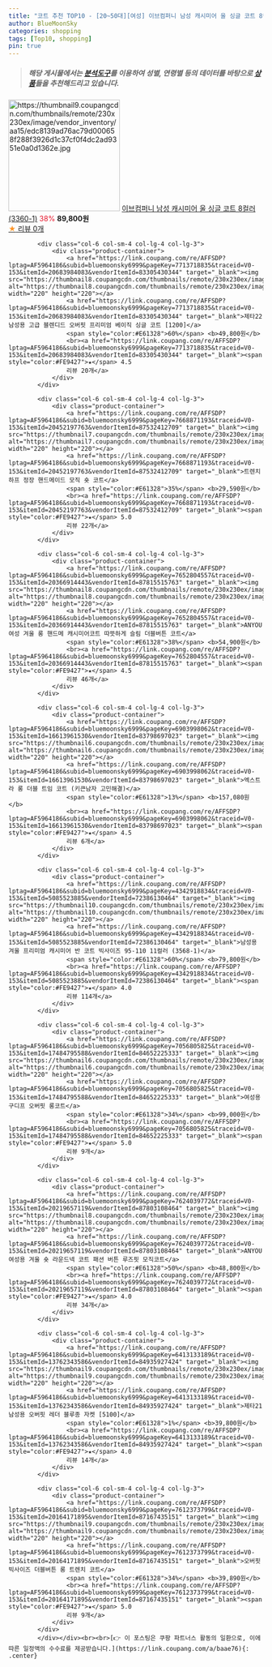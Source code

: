 ```yaml
---
title: "코트 추천 TOP10 - [20~50대][여성] 이브컴퍼니 남성 캐시미어 울 싱글 코트 8컬러 (3360-1)"
author: BlueMoonSky
categories: shopping
tags: [Top10, shopping]
pin: true
---
```


> ##### 해당 게시물에서는 [**분석도구**](https://itemscout.io/)를 이용하여 **성별**, **연령별** 등의 데이터를 바탕으로 [**상품**](https://link.coupang.com/a/baae76)들을 추천해드리고 있습니다.
<div class="container"><div class="row">
            <div class="col-6 col-sm-4 col-lg-4 col-lg-3">
                <div class="product-container">
                    <a href="https://link.coupang.com/re/AFFSDP?lptag=AF5964186&subid=bluemoonsky6999&pageKey=7164781771&traceid=V0-153&itemId=18038184012&vendorItemId=79996092906" target="_blank"><img src="https://thumbnail9.coupangcdn.com/thumbnails/remote/230x230ex/image/vendor_inventory/aa15/edc8139ad76ac79d000658f288f3926d1c37cf0f4dc2ad9351e0a0d1362e.jpg" alt="https://thumbnail9.coupangcdn.com/thumbnails/remote/230x230ex/image/vendor_inventory/aa15/edc8139ad76ac79d000658f288f3926d1c37cf0f4dc2ad9351e0a0d1362e.jpg" width="220" height="220"></a>
                    <a href="https://link.coupang.com/re/AFFSDP?lptag=AF5964186&subid=bluemoonsky6999&pageKey=7164781771&traceid=V0-153&itemId=18038184012&vendorItemId=79996092906" target="_blank">이브컴퍼니 남성 캐시미어 울 싱글 코트 8컬러 (3360-1)</a>
                    <span style="color:#E61328">38%</span> <b>89,800원</b>
                    <br><a href="https://link.coupang.com/re/AFFSDP?lptag=AF5964186&subid=bluemoonsky6999&pageKey=7164781771&traceid=V0-153&itemId=18038184012&vendorItemId=79996092906" target="_blank"><span style="color:#FE9427">★</span> 
                    리뷰 0개</a>
                </div>
            </div>
            
            <div class="col-6 col-sm-4 col-lg-4 col-lg-3">
                <div class="product-container">
                    <a href="https://link.coupang.com/re/AFFSDP?lptag=AF5964186&subid=bluemoonsky6999&pageKey=7713718835&traceid=V0-153&itemId=20683984083&vendorItemId=83305430344" target="_blank"><img src="https://thumbnail8.coupangcdn.com/thumbnails/remote/230x230ex/image/vendor_inventory/71c6/b288e250f2fa173b8c55afda12b3b0c089dec74846883f7bf6157bf9d944.jpg" alt="https://thumbnail8.coupangcdn.com/thumbnails/remote/230x230ex/image/vendor_inventory/71c6/b288e250f2fa173b8c55afda12b3b0c089dec74846883f7bf6157bf9d944.jpg" width="220" height="220"></a>
                    <a href="https://link.coupang.com/re/AFFSDP?lptag=AF5964186&subid=bluemoonsky6999&pageKey=7713718835&traceid=V0-153&itemId=20683984083&vendorItemId=83305430344" target="_blank">제타22 남성용 고급 블렌디드 오버핏 프리미엄 베이직 싱글 코트 [1200]</a>
                    <span style="color:#E61328">60%</span> <b>49,800원</b>
                    <br><a href="https://link.coupang.com/re/AFFSDP?lptag=AF5964186&subid=bluemoonsky6999&pageKey=7713718835&traceid=V0-153&itemId=20683984083&vendorItemId=83305430344" target="_blank"><span style="color:#FE9427">★</span> 4.5
                    리뷰 20개</a>
                </div>
            </div>
            
            <div class="col-6 col-sm-4 col-lg-4 col-lg-3">
                <div class="product-container">
                    <a href="https://link.coupang.com/re/AFFSDP?lptag=AF5964186&subid=bluemoonsky6999&pageKey=7668871193&traceid=V0-153&itemId=20452197763&vendorItemId=87532412709" target="_blank"><img src="https://thumbnail7.coupangcdn.com/thumbnails/remote/230x230ex/image/vendor_inventory/cc0e/f9b8af6c2707f6ca6cedc98d6babddd365fdc34b05f59315b9c49bd35db1.jpg" alt="https://thumbnail7.coupangcdn.com/thumbnails/remote/230x230ex/image/vendor_inventory/cc0e/f9b8af6c2707f6ca6cedc98d6babddd365fdc34b05f59315b9c49bd35db1.jpg" width="220" height="220"></a>
                    <a href="https://link.coupang.com/re/AFFSDP?lptag=AF5964186&subid=bluemoonsky6999&pageKey=7668871193&traceid=V0-153&itemId=20452197763&vendorItemId=87532412709" target="_blank">트렌치 하프 정장 핸드메이드 모직 숏 코트</a>
                    <span style="color:#E61328">35%</span> <b>29,590원</b>
                    <br><a href="https://link.coupang.com/re/AFFSDP?lptag=AF5964186&subid=bluemoonsky6999&pageKey=7668871193&traceid=V0-153&itemId=20452197763&vendorItemId=87532412709" target="_blank"><span style="color:#FE9427">★</span> 5.0
                    리뷰 22개</a>
                </div>
            </div>
            
            <div class="col-6 col-sm-4 col-lg-4 col-lg-3">
                <div class="product-container">
                    <a href="https://link.coupang.com/re/AFFSDP?lptag=AF5964186&subid=bluemoonsky6999&pageKey=7652804557&traceid=V0-153&itemId=20366914443&vendorItemId=87815515763" target="_blank"><img src="https://thumbnail8.coupangcdn.com/thumbnails/remote/230x230ex/image/vendor_inventory/afea/6e9871fbc55d782390a47b705b2e60abd3dfbde448196280235e901f5cfb.jpg" alt="https://thumbnail8.coupangcdn.com/thumbnails/remote/230x230ex/image/vendor_inventory/afea/6e9871fbc55d782390a47b705b2e60abd3dfbde448196280235e901f5cfb.jpg" width="220" height="220"></a>
                    <a href="https://link.coupang.com/re/AFFSDP?lptag=AF5964186&subid=bluemoonsky6999&pageKey=7652804557&traceid=V0-153&itemId=20366914443&vendorItemId=87815515763" target="_blank">ANYOU 여성 겨울 롱 핸드메 캐시미어코트 따뜻하게 슬림 더블버튼 코트</a>
                    <span style="color:#E61328">38%</span> <b>54,900원</b>
                    <br><a href="https://link.coupang.com/re/AFFSDP?lptag=AF5964186&subid=bluemoonsky6999&pageKey=7652804557&traceid=V0-153&itemId=20366914443&vendorItemId=87815515763" target="_blank"><span style="color:#FE9427">★</span> 4.5
                    리뷰 46개</a>
                </div>
            </div>
            
            <div class="col-6 col-sm-4 col-lg-4 col-lg-3">
                <div class="product-container">
                    <a href="https://link.coupang.com/re/AFFSDP?lptag=AF5964186&subid=bluemoonsky6999&pageKey=6903998062&traceid=V0-153&itemId=16613961530&vendorItemId=83798697023" target="_blank"><img src="https://thumbnail6.coupangcdn.com/thumbnails/remote/230x230ex/image/vendor_inventory/cd04/d0145a877acd65767b84dd7baf2008c5923aeb3b1227f0fdcd411ffcc005.jpg" alt="https://thumbnail6.coupangcdn.com/thumbnails/remote/230x230ex/image/vendor_inventory/cd04/d0145a877acd65767b84dd7baf2008c5923aeb3b1227f0fdcd411ffcc005.jpg" width="220" height="220"></a>
                    <a href="https://link.coupang.com/re/AFFSDP?lptag=AF5964186&subid=bluemoonsky6999&pageKey=6903998062&traceid=V0-153&itemId=16613961530&vendorItemId=83798697023" target="_blank">엑스트라 롱 더블 트임 코트 (키큰남자 고민해결)</a>
                    <span style="color:#E61328">13%</span> <b>157,080원</b>
                    <br><a href="https://link.coupang.com/re/AFFSDP?lptag=AF5964186&subid=bluemoonsky6999&pageKey=6903998062&traceid=V0-153&itemId=16613961530&vendorItemId=83798697023" target="_blank"><span style="color:#FE9427">★</span> 4.5
                    리뷰 6개</a>
                </div>
            </div>
            
            <div class="col-6 col-sm-4 col-lg-4 col-lg-3">
                <div class="product-container">
                    <a href="https://link.coupang.com/re/AFFSDP?lptag=AF5964186&subid=bluemoonsky6999&pageKey=4342918834&traceid=V0-153&itemId=5085523885&vendorItemId=72386130464" target="_blank"><img src="https://thumbnail10.coupangcdn.com/thumbnails/remote/230x230ex/image/vendor_inventory/bf9d/4d2ca0bf93154719baf8500f8dbbe416d0b6bafdf8aff02fac4adec66c4b.png" alt="https://thumbnail10.coupangcdn.com/thumbnails/remote/230x230ex/image/vendor_inventory/bf9d/4d2ca0bf93154719baf8500f8dbbe416d0b6bafdf8aff02fac4adec66c4b.png" width="220" height="220"></a>
                    <a href="https://link.coupang.com/re/AFFSDP?lptag=AF5964186&subid=bluemoonsky6999&pageKey=4342918834&traceid=V0-153&itemId=5085523885&vendorItemId=72386130464" target="_blank">남성용 겨울 프리미엄 캐시미어 반 코트 빅사이즈 95-110 11컬러 (3568-1)</a>
                    <span style="color:#E61328">60%</span> <b>79,800원</b>
                    <br><a href="https://link.coupang.com/re/AFFSDP?lptag=AF5964186&subid=bluemoonsky6999&pageKey=4342918834&traceid=V0-153&itemId=5085523885&vendorItemId=72386130464" target="_blank"><span style="color:#FE9427">★</span> 4.0
                    리뷰 114개</a>
                </div>
            </div>
            
            <div class="col-6 col-sm-4 col-lg-4 col-lg-3">
                <div class="product-container">
                    <a href="https://link.coupang.com/re/AFFSDP?lptag=AF5964186&subid=bluemoonsky6999&pageKey=7056805825&traceid=V0-153&itemId=17484795588&vendorItemId=84652225333" target="_blank"><img src="https://thumbnail6.coupangcdn.com/thumbnails/remote/230x230ex/image/rs_quotation_api/uirtrdkx/8a4b74492c0840808a4d132831f41d0a.jpg" alt="https://thumbnail6.coupangcdn.com/thumbnails/remote/230x230ex/image/rs_quotation_api/uirtrdkx/8a4b74492c0840808a4d132831f41d0a.jpg" width="220" height="220"></a>
                    <a href="https://link.coupang.com/re/AFFSDP?lptag=AF5964186&subid=bluemoonsky6999&pageKey=7056805825&traceid=V0-153&itemId=17484795588&vendorItemId=84652225333" target="_blank">여성용 구디프 오버핏 롱코트</a>
                    <span style="color:#E61328">34%</span> <b>99,000원</b>
                    <br><a href="https://link.coupang.com/re/AFFSDP?lptag=AF5964186&subid=bluemoonsky6999&pageKey=7056805825&traceid=V0-153&itemId=17484795588&vendorItemId=84652225333" target="_blank"><span style="color:#FE9427">★</span> 5.0
                    리뷰 9개</a>
                </div>
            </div>
            
            <div class="col-6 col-sm-4 col-lg-4 col-lg-3">
                <div class="product-container">
                    <a href="https://link.coupang.com/re/AFFSDP?lptag=AF5964186&subid=bluemoonsky6999&pageKey=7624039772&traceid=V0-153&itemId=20219657119&vendorItemId=87803108464" target="_blank"><img src="https://thumbnail8.coupangcdn.com/thumbnails/remote/230x230ex/image/vendor_inventory/30b1/658b1f3d46f6b9a1401db9ff5a0c6f9e4508757337bdc5fef03a37782a61.jpg" alt="https://thumbnail8.coupangcdn.com/thumbnails/remote/230x230ex/image/vendor_inventory/30b1/658b1f3d46f6b9a1401db9ff5a0c6f9e4508757337bdc5fef03a37782a61.jpg" width="220" height="220"></a>
                    <a href="https://link.coupang.com/re/AFFSDP?lptag=AF5964186&subid=bluemoonsky6999&pageKey=7624039772&traceid=V0-153&itemId=20219657119&vendorItemId=87803108464" target="_blank">ANYOU 여성용 겨울 숏 라운드넥 코트 패션 버튼 루즈핏 모직코트</a>
                    <span style="color:#E61328">50%</span> <b>48,800원</b>
                    <br><a href="https://link.coupang.com/re/AFFSDP?lptag=AF5964186&subid=bluemoonsky6999&pageKey=7624039772&traceid=V0-153&itemId=20219657119&vendorItemId=87803108464" target="_blank"><span style="color:#FE9427">★</span> 4.0
                    리뷰 34개</a>
                </div>
            </div>
            
            <div class="col-6 col-sm-4 col-lg-4 col-lg-3">
                <div class="product-container">
                    <a href="https://link.coupang.com/re/AFFSDP?lptag=AF5964186&subid=bluemoonsky6999&pageKey=6413133189&traceid=V0-153&itemId=13762343586&vendorItemId=84935927424" target="_blank"><img src="https://thumbnail9.coupangcdn.com/thumbnails/remote/230x230ex/image/vendor_inventory/7b70/7001826d2a91810015f9d2337614bfe4ac9ec137f1137b9b0b850bc29b29.jpg" alt="https://thumbnail9.coupangcdn.com/thumbnails/remote/230x230ex/image/vendor_inventory/7b70/7001826d2a91810015f9d2337614bfe4ac9ec137f1137b9b0b850bc29b29.jpg" width="220" height="220"></a>
                    <a href="https://link.coupang.com/re/AFFSDP?lptag=AF5964186&subid=bluemoonsky6999&pageKey=6413133189&traceid=V0-153&itemId=13762343586&vendorItemId=84935927424" target="_blank">제타21 남성용 오버핏 레더 블루종 자켓 [5100]</a>
                    <span style="color:#E61328">1%</span> <b>39,800원</b>
                    <br><a href="https://link.coupang.com/re/AFFSDP?lptag=AF5964186&subid=bluemoonsky6999&pageKey=6413133189&traceid=V0-153&itemId=13762343586&vendorItemId=84935927424" target="_blank"><span style="color:#FE9427">★</span> 4.0
                    리뷰 14개</a>
                </div>
            </div>
            
            <div class="col-6 col-sm-4 col-lg-4 col-lg-3">
                <div class="product-container">
                    <a href="https://link.coupang.com/re/AFFSDP?lptag=AF5964186&subid=bluemoonsky6999&pageKey=7612373799&traceid=V0-153&itemId=20164171895&vendorItemId=87167435151" target="_blank"><img src="https://thumbnail9.coupangcdn.com/thumbnails/remote/230x230ex/image/vendor_inventory/37d7/2d644cd88112217d1d4f0646307989c0f5be0370905c5a1d2af023db9dd4.jpg" alt="https://thumbnail9.coupangcdn.com/thumbnails/remote/230x230ex/image/vendor_inventory/37d7/2d644cd88112217d1d4f0646307989c0f5be0370905c5a1d2af023db9dd4.jpg" width="220" height="220"></a>
                    <a href="https://link.coupang.com/re/AFFSDP?lptag=AF5964186&subid=bluemoonsky6999&pageKey=7612373799&traceid=V0-153&itemId=20164171895&vendorItemId=87167435151" target="_blank">오버핏 빅사이즈 더블버튼 롱 트렌치 코트</a>
                    <span style="color:#E61328">34%</span> <b>39,890원</b>
                    <br><a href="https://link.coupang.com/re/AFFSDP?lptag=AF5964186&subid=bluemoonsky6999&pageKey=7612373799&traceid=V0-153&itemId=20164171895&vendorItemId=87167435151" target="_blank"><span style="color:#FE9427">★</span> 5.0
                    리뷰 9개</a>
                </div>
            </div>
            </div></div><br><br>[👉 이 포스팅은 쿠팡 파트너스 활동의 일환으로, 이에 따른 일정액의 수수료를 제공받습니다.](https://link.coupang.com/a/baae76){: .center}